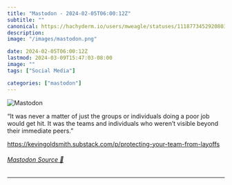 ```yaml
---
title: "Mastodon - 2024-02-05T06:00:12Z"
subtitle: ""
canonical: https://hachyderm.io/users/mweagle/statuses/111877345292080307
description:
image: "/images/mastodon.png"

date: 2024-02-05T06:00:12Z
lastmod: 2024-03-09T15:47:03-08:00
image: ""
tags: ["Social Media"]

categories: ["mastodon"]
---
```

![Mastodon](/images/mastodon.png)

<p>“It was never a matter of just the groups or individuals doing a poor job would get hit. It was the teams and individuals who weren’t visible beyond their immediate peers.”</p><p><a href="https://kevingoldsmith.substack.com/p/protecting-your-team-from-layoffs" target="_blank" rel="nofollow noopener noreferrer" translate="no"><span class="invisible">https://</span><span class="ellipsis">kevingoldsmith.substack.com/p/</span><span class="invisible">protecting-your-team-from-layoffs</span></a></p>


###### [Mastodon Source 🐘](https://hachyderm.io/@mweagle/111877345292080307)

___
